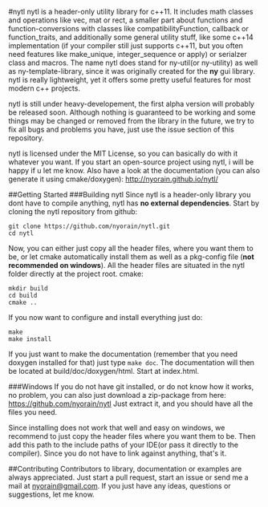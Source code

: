#nytl
nytl is a header-only utility library for c++11. It includes math classes and operations like vec, mat or rect, a smaller part about functions and function-conversions with classes like compatibilityFunction, callback or function_traits, and additionally some general utility stuff, like some c++14 implementation (if your compiler still just supports c++11, but you often need features like make_unique, integer_sequence or apply) or serialzer class and macros.
The name nytl does stand for ny-util(or ny-utility) as well as ny-template-library, since it was originally created for the __ny__ gui library.
nytl is really lightweight, yet it offers some pretty useful features for most modern c++ projects.

nytl is still under heavy-developement, the first alpha version will probably be released soon. Although nothing is guaranteed to be working and some things may be changed or removed from the library in the future, we try to fix all bugs and problems you have, just use the issue section of this repository.

nytl is licensed under the MIT License, so you can basically do with it whatever you want. If you start an open-source project using nytl, i will be happy if u let me know.
Also have a look at the documentation (you can also generate it using cmake/doxygen): http://nyorain.github.io/nytl/

##Getting Started 
###Building nytl
Since nytl is a header-only library you dont have to compile anything, nytl has __no external dependencies__.
Start by cloning the nytl repository from github:
```
git clone https://github.com/nyorain/nytl.git
cd nytl
```

Now, you can either just copy all the header files, where you want them to be, or let cmake automatically install them as well as a pkg-config file (__not recommended on windows__).
All the header files are situated in the nytl folder directly at the project root.
cmake:
```
mkdir build
cd build
cmake ..
```

If you now want to configure and install everything just do:
```
make
make install
```

If you just want to make the documentation (remember that you need doxygen installed for that) just type `make doc`.
The documentation will then be located at build/doc/doxygen/html. Start at index.html.


###Windows
If you do not have git installed, or do not know how it works, no problem, you can also just download a zip-package from here: https://github.com/nyorain/nytl
Just extract it, and you should have all the files you need.

Since installing does not work that well and easy on windows, we recommend to just copy the header files where you want them to be.
Then add this path to the include paths of your IDE(or pass it directly to the compiler). 
Since you do not have to link against anything, that's it.

##Contributing
Contributors to library, documentation or examples are always appreciated. Just start a pull request, start an issue or send me a mail at nyorain@gmail.com. If you just have any ideas, questions or suggestions, let me know.
